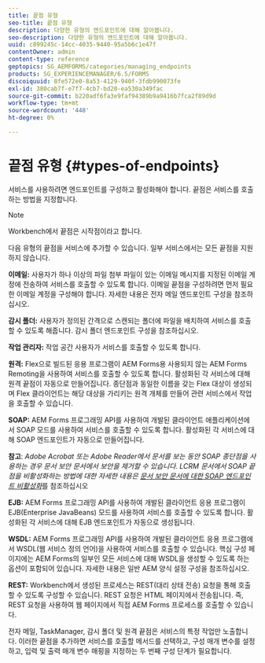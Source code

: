 ```yaml
---
title: 끝점 유형
seo-title: 끝점 유형
description: 다양한 유형의 엔드포인트에 대해 알아봅니다.
seo-description: 다양한 유형의 엔드포인트에 대해 알아봅니다.
uuid: c899245c-14cc-4035-9440-95a5b6c1e47f
contentOwner: admin
content-type: reference
geptopics: SG_AEMFORMS/categories/managing_endpoints
products: SG_EXPERIENCEMANAGER/6.5/FORMS
discoiquuid: 8fe572e0-8a53-4129-940f-3fdb990073fe
exl-id: 380cab7f-e7f7-4cb7-bd20-ea530a349fac
source-git-commit: b220adf6fa3e9faf94389b9a9416b7fca2f89d9d
workflow-type: tm+mt
source-wordcount: '448'
ht-degree: 0%

---
```


# 끝점 유형 {#types-of-endpoints}

서비스를 사용하려면 엔드포인트를 구성하고 활성화해야 합니다. 끝점은 서비스를 호출하는 방법을 지정합니다.

>[!NOTE]
>
>Workbench에서 끝점은 시작점이라고 합니다.

다음 유형의 끝점을 서비스에 추가할 수 있습니다. 일부 서비스에서는 모든 끝점을 지원하지 않습니다.

**이메일:** 사용자가 하나 이상의 파일 첨부 파일이 있는 이메일 메시지를 지정된 이메일 계정에 전송하여 서비스를 호출할 수 있도록 합니다. 이메일 끝점을 구성하려면 먼저 필요한 이메일 계정을 구성해야 합니다. 자세한 내용은 전자 메일 엔드포인트 구성을 참조하십시오.

**감시 폴더:** 사용자가 정의된 간격으로 스캔되는 폴더에 파일을 배치하여 서비스를 호출할 수 있도록 해줍니다. 감시 폴더 엔드포인트 구성을 참조하십시오.

**작업 관리자:** 작업 공간 사용자가 서비스를 호출할 수 있도록 합니다.

**원격:** Flex으로 빌드된 응용 프로그램이 AEM Forms용 사용되지 않는 AEM Forms Remoting을 사용하여 서비스를 호출할 수 있도록 합니다. 활성화된 각 서비스에 대해 원격 끝점이 자동으로 만들어집니다. 종단점과 동일한 이름을 갖는 Flex 대상이 생성되며 Flex 클라이언트는 해당 대상을 가리키는 원격 개체를 만들어 관련 서비스에서 작업을 호출할 수 있습니다.

**SOAP:**  AEM Forms 프로그래밍 API를 사용하여 개발된 클라이언트 애플리케이션에서 SOAP 모드를 사용하여 서비스를 호출할 수 있도록 합니다. 활성화된 각 서비스에 대해 SOAP 엔드포인트가 자동으로 만들어집니다.

**참고**: *Adobe Acrobat 또는 Adobe Reader에서 문서를 보는 동안 SOAP 종단점을 사용하는 경우 문서 보안 문서에서 보안을 제거할 수 있습니다. LCRM 문서에서 SOAP 끝점을 비활성화하는 방법에 대한 자세한 내용은 [문서 보안 문서에 대한 SOAP 엔드포인트 비활성화](/help/forms/using/admin-help/configuring-client-server-options.md#disable-soap-endpoints-for-document-security-documents)*&#x200B;를 참조하십시오

**EJB:**  AEM Forms 프로그래밍 API를 사용하여 개발된 클라이언트 응용 프로그램이 EJB(Enterprise JavaBeans) 모드를 사용하여 서비스를 호출할 수 있도록 합니다. 활성화된 각 서비스에 대해 EJB 엔드포인트가 자동으로 생성됩니다.

**WSDL:**  AEM Forms 프로그래밍 API를 사용하여 개발된 클라이언트 응용 프로그램에서 WSDL(웹 서비스 정의 언어)을 사용하여 서비스를 호출할 수 있습니다. 핵심 구성 페이지에는 AEM Forms의 일부인 모든 서비스에 대해 WSDL을 생성할 수 있도록 하는 옵션이 포함되어 있습니다. 자세한 내용은 일반 AEM 양식 설정 구성을 참조하십시오.

**REST:** Workbench에서 생성된 프로세스는 REST(대리 상태 전송) 요청을 통해 호출할 수 있도록 구성할 수 있습니다. REST 요청은 HTML 페이지에서 전송됩니다. 즉, REST 요청을 사용하여 웹 페이지에서 직접 AEM Forms 프로세스를 호출할 수 있습니다.

전자 메일, TaskManager, 감시 폴더 및 원격 끝점은 서비스의 특정 작업만 노출합니다. 이러한 끝점을 추가하면 서비스를 호출할 메서드를 선택하고, 구성 매개 변수를 설정하고, 입력 및 출력 매개 변수 매핑을 지정하는 두 번째 구성 단계가 필요합니다.
